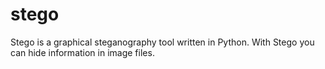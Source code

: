 # stego
Stego is a graphical steganography tool written in Python.
With Stego you can hide information in image files.
